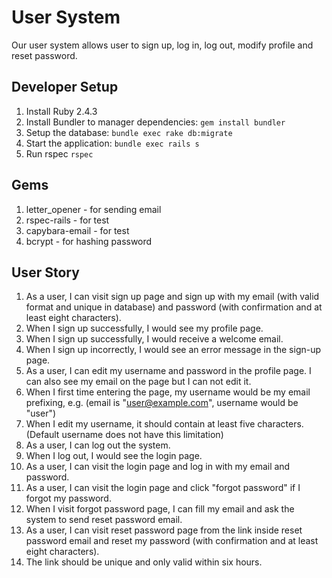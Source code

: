 # User System

Our user system allows user to sign up, log in, log out, modify profile and reset password.

## Developer Setup

1. Install Ruby 2.4.3
2. Install Bundler to manager dependencies: `gem install bundler`
3. Setup the database: `bundle exec rake db:migrate`
4. Start the application: `bundle exec rails s`
5. Run rspec `rspec`

## Gems

1. letter_opener - for sending email
2. rspec-rails - for test
3. capybara-email - for test
4. bcrypt - for hashing password

## User Story

1. As a user, I can visit sign up page and sign up with my email (with valid format and unique in database) and password (with confirmation and at least eight characters).
2. When I sign up successfully, I would see my profile page.
3. When I sign up successfully, I would receive a welcome email.
4. When I sign up incorrectly, I would see an error message in the sign-up page.
5. As a user, I can edit my username and password in the profile page. I can also see my email on the page but I can not edit it.
6. When I first time entering the page, my username would be my email prefixing, e.g. (email is "user@example.com", username would be "user")
7. When I edit my username, it should contain at least five characters. (Default username does not have this limitation)
8. As a user, I can log out the system.
9. When I log out, I would see the login page.
10. As a user, I can visit the login page and log in with my email and password.
11. As a user, I can visit the login page and click "forgot password" if I forgot my password.
12. When I visit forgot password page, I can fill my email and ask the system to send reset password email.
13. As a user, I can visit reset password page from the link inside reset password email and reset my password (with confirmation and at least eight characters).
14. The link should be unique and only valid within six hours.
